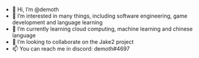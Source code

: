 - 👋 Hi, I’m @demoth
- 👀 I’m interested in many things, including software engineering, game development and language learning
- 🌱 I’m currently learning cloud computing, machine learning and chinese language
- 💞️ I’m looking to collaborate on the Jake2 project
- 📫 You can reach me in discord: demoth#4697

<!---
demoth/demoth is a ✨ special ✨ repository because its `README.md` (this file) appears on your GitHub profile.
You can click the Preview link to take a look at your changes.
--->
